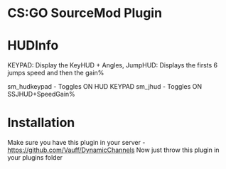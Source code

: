 # CS:GO SourceMod Plugin

# HUDInfo
KEYPAD: Display the KeyHUD + Angles, JumpHUD: Displays the firsts 6 jumps speed and then the gain%

sm_hudkeypad - Toggles ON HUD KEYPAD
sm_jhud - Toggles ON SSJHUD+SpeedGain%

# Installation
Make sure you have this plugin in your server - https://github.com/Vauff/DynamicChannels
Now just throw this plugin in your plugins folder
